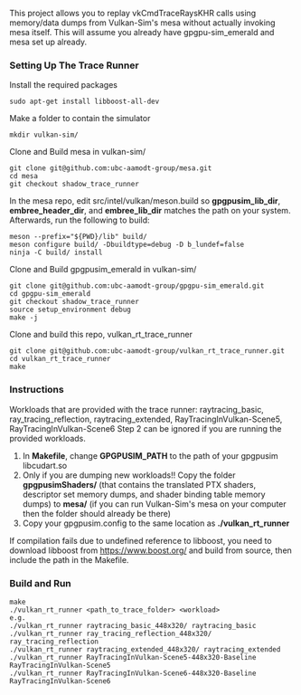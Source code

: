 This project allows you to replay vkCmdTraceRaysKHR calls using memory/data dumps from Vulkan-Sim's mesa without actually invoking mesa itself. This will assume you already have gpgpu-sim_emerald and mesa set up already.

### Setting Up The Trace Runner
Install the required packages

    sudo apt-get install libboost-all-dev

Make a folder to contain the simulator

    mkdir vulkan-sim/

Clone and Build mesa in vulkan-sim/

    git clone git@github.com:ubc-aamodt-group/mesa.git
    cd mesa
    git checkout shadow_trace_runner

In the mesa repo, edit src/intel/vulkan/meson.build so **gpgpusim_lib_dir**, **embree_header_dir**, and **embree_lib_dir** matches the path on your system.
Afterwards, run the following to build:

    meson --prefix="${PWD}/lib" build/
    meson configure build/ -Dbuildtype=debug -D b_lundef=false
    ninja -C build/ install

Clone and Build gpgpusim_emerald in vulkan-sim/

    git clone git@github.com:ubc-aamodt-group/gpgpu-sim_emerald.git
    cd gpgpu-sim_emerald
    git checkout shadow_trace_runner
    source setup_environment debug
    make -j

Clone and build this repo, vulkan_rt_trace_runner

    git clone git@github.com:ubc-aamodt-group/vulkan_rt_trace_runner.git
    cd vulkan_rt_trace_runner
    make



### Instructions
Workloads that are provided with the trace runner: raytracing_basic, ray_tracing_reflection, raytracing_extended, RayTracingInVulkan-Scene5, RayTracingInVulkan-Scene6
Step 2 can be ignored if you are running the provided workloads.

1. In **Makefile**, change **GPGPUSIM_PATH** to the path of your gpgpusim libcudart.so
2. Only if you are dumping new workloads!! Copy the folder **gpgpusimShaders/** (that contains the translated PTX shaders, descriptor set memory dumps, and shader binding table memory dumps) to **mesa/** (if you can run Vulkan-Sim's mesa on your computer then the folder should already be there)
3. Copy your gpgpusim.config to the same location as **./vulkan_rt_runner**

If compilation fails due to undefined reference to libboost, you need to download libboost from https://www.boost.org/ and build from source, then include the path in the Makefile.

### Build and Run
    make
    ./vulkan_rt_runner <path_to_trace_folder> <workload>
    e.g.
    ./vulkan_rt_runner raytracing_basic_448x320/ raytracing_basic
    ./vulkan_rt_runner ray_tracing_reflection_448x320/ ray_tracing_reflection
    ./vulkan_rt_runner raytracing_extended_448x320/ raytracing_extended
    ./vulkan_rt_runner RayTracingInVulkan-Scene5-448x320-Baseline RayTracingInVulkan-Scene5
    ./vulkan_rt_runner RayTracingInVulkan-Scene6-448x320-Baseline RayTracingInVulkan-Scene6
